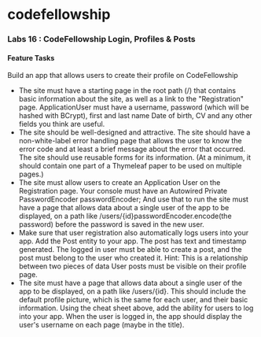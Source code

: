 # codefellowship
### Labs 16 : CodeFellowship Login, Profiles & Posts
#### Feature Tasks

Build an app that allows users to create their profile on CodeFellowship
- The site must have a starting page in the root path (/) that contains basic information about the site, as well as a link to the "Registration" page. ApplicationUser must have a username, password (which will be hashed with BCrypt), first and last name Date of birth, CV and any other fields you think are useful.
- The site should be well-designed and attractive. The site should have a non-white-label error handling page that allows the user to know the error code and at least a brief message about the error that occurred.
  The site should use reusable forms for its information. (At a minimum, it should contain one part of a Thymeleaf paper to be used on multiple pages.)
- The site must allow users to create an Application User on the Registration page.
  Your console must have an Autowired Private PasswordEncoder passwordEncoder; And use that to run the site must have a page that allows data about a single user of the app to be displayed, on a path like /users/{id}passwordEncoder.encode(the password) before the password is saved in the new user.
- Make sure that user registration also automatically logs users into your app.
  Add the Post entity to your app.
  The post has text and timestamp generated.
  The logged in user must be able to create a post, and the post must belong to the user who created it.
  Hint: This is a relationship between two pieces of data
  User posts must be visible on their profile page.
- The site must have a page that allows data about a single user of the app to be displayed, on a path like /users/{id}.
  This should include the default profile picture, which is the same for each user, and their basic information.
  Using the cheat sheet above, add the ability for users to log into your app.
  When the user is logged in, the app should display the user's username on each page (maybe in the title).